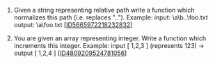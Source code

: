 1.  Given a string representing relative path write a function which normalizes this path (i.e. replaces ".."). 
    Example: 
    input: \a\b\..\foo.txt 
    output: \a\foo.txt [[ID5665972218232832][101]]

2.  You are given an array representing integer. Write a function which increments this integer. 
    Example: input [ 1,2,3 ] (represents 123) -> output [ 1,2,4 ]  [[ID4809209524781056][102]]

    
[101]:https://github.com/inadram/CrackingCode/blob/6f25e727cda07b3fa5a496fc9ca9d65951fc78b3/src/main/Questions/ID5665972218232832
[102]:https://github.com/inadram/CrackingCode/blob/6f25e727cda07b3fa5a496fc9ca9d65951fc78b3/src/main/Questions/ID4809209524781056
    
